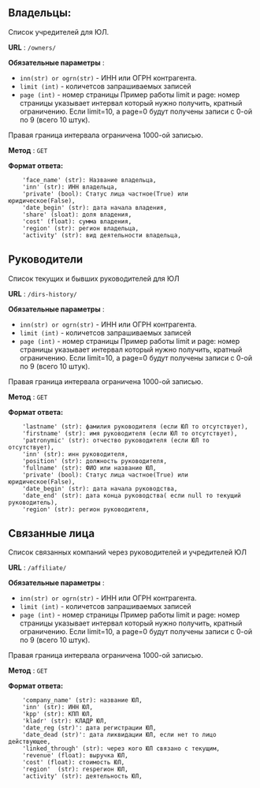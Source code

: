 ## Владельцы:

Список учредителей для ЮЛ.

**URL** : `/owners/`

**Обязательные параметры** :
- `inn(str) or ogrn(str)` - ИНН или ОГРН контрагента.
- `limit (int)` - количетсов запрашиваемых записей
- `page (int)` - номер страницы
Пример работы limit и page: номер страницы указывает интервал который нужно получить, кратный ограничению. Если limit=10, а page=0 будут получены записи с 0-ой по 9 (всего 10 штук).

Правая граница интервала ограничена 1000-ой записью.
 
**Метод** : `GET`

**Формат ответа:**

```
    'face_name' (str): Название владельца,
    'inn' (str): ИНН владельца,
    'private' (bool): Статус лица частное(True) или юридическое(False),
    'date_begin' (str): дата начала владения,
    'share' (sloat): доля владения,
    'cost' (float): сумма владения,
    'region' (str): регион владельца,
    'activity' (str): вид деятельности владельца,
```

## Руководители

Список текущих и бывших руководителей для ЮЛ

**URL** : `/dirs-history/`

**Обязательные параметры** :
- `inn(str) or ogrn(str)` - ИНН или ОГРН контрагента.
- `limit (int)` - количетсов запрашиваемых записей
- `page (int)` - номер страницы
Пример работы limit и page: номер страницы указывает интервал который нужно получить, кратный ограничению. Если limit=10, а page=0 будут получены записи с 0-ой по 9 (всего 10 штук).

Правая граница интервала ограничена 1000-ой записью.
 
**Метод** : `GET`

**Формат ответа:**

```
    'lastname' (str): фамилия руководителя (если ЮЛ то отсутствует),
    'firstname' (str): имя руководителя (если ЮЛ то отсутствует),
    'patronymic' (str): отчество руководителя (если ЮЛ то отсутствует),
    'inn' (str): инн руководителя,
    'position' (str): должность руководителя,
    'fullname' (str): ФИО или название ЮЛ,
    'private' (bool): Статус лица частное(True) или юридическое(False),
    'date_begin' (str): дата начала руководства,
    'date_end' (str): дата конца руководства( если null то текущий руководитель),
    'region' (str): регион руководителя,
```

## Связанные лица

Список связанных компаний через руководителей и учредителей ЮЛ

**URL** : `/affiliate/`

**Обязательные параметры** :
- `inn(str) or ogrn(str)` - ИНН или ОГРН контрагента.
- `limit (int)` - количетсов запрашиваемых записей
- `page (int)` - номер страницы
Пример работы limit и page: номер страницы указывает интервал который нужно получить, кратный ограничению. Если limit=10, а page=0 будут получены записи с 0-ой по 9 (всего 10 штук).

Правая граница интервала ограничена 1000-ой записью.
 
**Метод** : `GET`

**Формат ответа:**
```
    'company_name' (str): название ЮЛ,
    'inn' (str): ИНН ЮЛ,
    'kpp' (str): КПП ЮЛ,
    'kladr' (str): КЛАДР ЮЛ,
    'date_reg (str)': дата регистрации ЮЛ,
    'date_dead (str)': дата ликвидации ЮЛ, если нет то лицо действующее,
    'linked_through' (str): через кого ЮЛ связано с текущим,
    'revenue' (float): выручка ЮЛ,
    'cost' (float): стоимость ЮЛ,
    'region'  (str): resрегион ЮЛ,
    'activity' (str): деятельность ЮЛ,
```